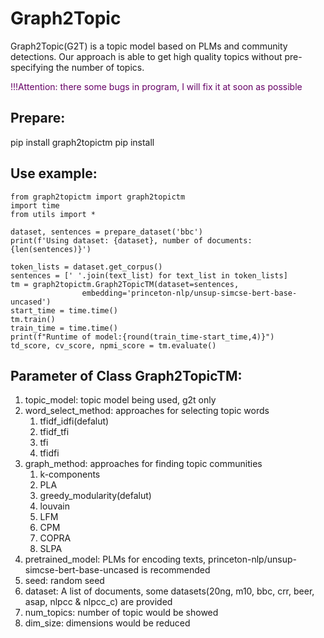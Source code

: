 # Graph2Topic
Graph2Topic(G2T) is a topic model based on PLMs and community detections. Our approach is able to get high quality topics without pre-specifying the number of topics. 

<font color="#660066">!!!Attention: there some bugs in program, I will fix it at soon as possible</font>
## Prepare:
pip install graph2topictm
pip install 
## Use example:
```
from graph2topictm import graph2topictm
import time
from utils import *

dataset, sentences = prepare_dataset('bbc')
print(f'Using dataset: {dataset}, number of documents: {len(sentences)}')

token_lists = dataset.get_corpus()
sentences = [' '.join(text_list) for text_list in token_lists]
tm = graph2topictm.Graph2TopicTM(dataset=sentences, 
                embedding='princeton-nlp/unsup-simcse-bert-base-uncased')
start_time = time.time()
tm.train()
train_time = time.time()
print(f"Runtime of model:{round(train_time-start_time,4)}")
td_score, cv_score, npmi_score = tm.evaluate()
```

## Parameter of Class Graph2TopicTM:
1. topic_model: topic model being used, g2t only
2. word_select_method: approaches for selecting topic words
    1. tfidf_idfi(defalut)
    2. tfidf_tfi
    3. tfi
    4. tfidfi
3. graph_method: approaches for finding topic communities
    1. k-components
    2. PLA
    3. greedy_modularity(defalut)
    4. louvain
    5. LFM
    6. CPM
    7. COPRA
    8. SLPA
4. pretrained_model: PLMs for encoding texts, princeton-nlp/unsup-simcse-bert-base-uncased is recommended
5. seed: random seed
6. dataset: A list of documents, some datasets(20ng, m10, bbc, crr, beer, asap, nlpcc & nlpcc_c) are provided
7. num_topics: number of topic would be showed
8. dim_size: dimensions would be reduced
  
